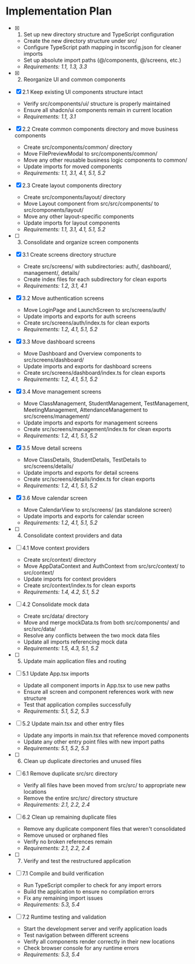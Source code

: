 # Implementation Plan

- [x] 1. Set up new directory structure and TypeScript configuration
  - Create the new directory structure under src/
  - Configure TypeScript path mapping in tsconfig.json for cleaner imports
  - Set up absolute import paths (@/components, @/screens, etc.)
  - _Requirements: 1.1, 1.3, 3.3_

- [x] 2. Reorganize UI and common components
- [x] 2.1 Keep existing UI components structure intact
  - Verify src/components/ui/ structure is properly maintained
  - Ensure all shadcn/ui components remain in current location
  - _Requirements: 1.1, 3.1_

- [x] 2.2 Create common components directory and move business components
  - Create src/components/common/ directory
  - Move FilePreviewModal to src/components/common/
  - Move any other reusable business logic components to common/
  - Update imports for moved components
  - _Requirements: 1.1, 3.1, 4.1, 5.1, 5.2_

- [x] 2.3 Create layout components directory
  - Create src/components/layout/ directory
  - Move Layout component from src/src/components/ to src/components/layout/
  - Move any other layout-specific components
  - Update imports for layout components
  - _Requirements: 1.1, 3.1, 4.1, 5.1, 5.2_

- [ ] 3. Consolidate and organize screen components
- [x] 3.1 Create screens directory structure
  - Create src/screens/ with subdirectories: auth/, dashboard/, management/, details/
  - Create index files for each subdirectory for clean exports
  - _Requirements: 1.2, 3.1, 4.1_

- [x] 3.2 Move authentication screens
  - Move LoginPage and LaunchScreen to src/screens/auth/
  - Update imports and exports for auth screens
  - Create src/screens/auth/index.ts for clean exports
  - _Requirements: 1.2, 4.1, 5.1, 5.2_

- [x] 3.3 Move dashboard screens
  - Move Dashboard and Overview components to src/screens/dashboard/
  - Update imports and exports for dashboard screens
  - Create src/screens/dashboard/index.ts for clean exports
  - _Requirements: 1.2, 4.1, 5.1, 5.2_

- [x] 3.4 Move management screens
  - Move ClassManagement, StudentManagement, TestManagement, MeetingManagement, AttendanceManagement to src/screens/management/
  - Update imports and exports for management screens
  - Create src/screens/management/index.ts for clean exports
  - _Requirements: 1.2, 4.1, 5.1, 5.2_

- [x] 3.5 Move detail screens
  - Move ClassDetails, StudentDetails, TestDetails to src/screens/details/
  - Update imports and exports for detail screens
  - Create src/screens/details/index.ts for clean exports
  - _Requirements: 1.2, 4.1, 5.1, 5.2_

- [x] 3.6 Move calendar screen
  - Move CalendarView to src/screens/ (as standalone screen)
  - Update imports and exports for calendar screen
  - _Requirements: 1.2, 4.1, 5.1, 5.2_

- [ ] 4. Consolidate context providers and data
- [ ] 4.1 Move context providers
  - Create src/context/ directory
  - Move AppDataContext and AuthContext from src/src/context/ to src/context/
  - Update imports for context providers
  - Create src/context/index.ts for clean exports
  - _Requirements: 1.4, 4.2, 5.1, 5.2_

- [ ] 4.2 Consolidate mock data
  - Create src/data/ directory
  - Move and merge mockData.ts from both src/components/ and src/src/data/
  - Resolve any conflicts between the two mock data files
  - Update all imports referencing mock data
  - _Requirements: 1.5, 4.3, 5.1, 5.2_

- [ ] 5. Update main application files and routing
- [ ] 5.1 Update App.tsx imports
  - Update all component imports in App.tsx to use new paths
  - Ensure all screen and component references work with new structure
  - Test that application compiles successfully
  - _Requirements: 5.1, 5.2, 5.3_

- [ ] 5.2 Update main.tsx and other entry files
  - Update any imports in main.tsx that reference moved components
  - Update any other entry point files with new import paths
  - _Requirements: 5.1, 5.2, 5.3_

- [ ] 6. Clean up duplicate directories and unused files
- [ ] 6.1 Remove duplicate src/src directory
  - Verify all files have been moved from src/src/ to appropriate new locations
  - Remove the entire src/src/ directory structure
  - _Requirements: 2.1, 2.2, 2.4_

- [ ] 6.2 Clean up remaining duplicate files
  - Remove any duplicate component files that weren't consolidated
  - Remove unused or orphaned files
  - Verify no broken references remain
  - _Requirements: 2.1, 2.2, 2.4_

- [ ] 7. Verify and test the restructured application
- [ ] 7.1 Compile and build verification
  - Run TypeScript compiler to check for any import errors
  - Build the application to ensure no compilation errors
  - Fix any remaining import issues
  - _Requirements: 5.3, 5.4_

- [ ] 7.2 Runtime testing and validation
  - Start the development server and verify application loads
  - Test navigation between different screens
  - Verify all components render correctly in their new locations
  - Check browser console for any runtime errors
  - _Requirements: 5.3, 5.4_